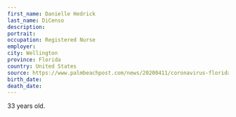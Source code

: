 ```yaml
---
first_name: Danielle Hedrick
last_name: DiCenso
description: 
portrait: 
occupation: Registered Nurse
employer: 
city: Wellington
province: Florida
country: United States
source: https://www.palmbeachpost.com/news/20200411/coronavirus-florida-wellington-area-nurse-dies-county-urges-masks-as-cases-reach-1499
birth_date: 
death_date: 
---
```


33 years old.